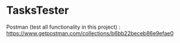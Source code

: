 # TasksTester

Postman (test all functionality in this project) : https://www.getpostman.com/collections/b6bb22beceb86e9efae0

